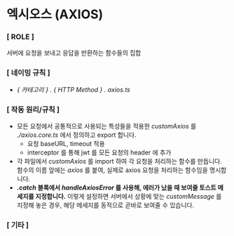 # 엑시오스 (AXIOS)

### **[ ROLE ]**

서버에 요청을 보내고 응답을 반환하는 함수들의 집합

### **[ 네이밍 규칙 ]**

- _{ 카테고리 } . { HTTP Method } . axios.ts_

### **[ 작동 원리/규칙 ]**

- 모든 요청에서 공통적으로 사용되는 특성들을 적용한 _customAxios_ 를 _./axios.core.ts_ 에서 정의하고 export 합니다.
  - 요청 baseURL, timeout 적용
  - interceptor 를 통해 jwt 를 모든 요청의 header 에 추가
- 각 파일에서 _customAxios_ 를 import 하여 각 요청을 처리하는 함수를 만듭니다. 함수의 이름 앞에는 _axios_ 를 붙여, 실제로 axios 요청을 처리하는 함수임을 명시합니다.
- **_.catch_ 블록에서 _handleAxiosError_ 를 사용해, 에러가 났을 때 보여줄 토스트 메세지를 지정합니다.** 이렇게 설정하면 서버에서 상황에 맞는 _customMessage_ 를 지정해 놓은 경우, 해당 메세지를 동적으로 곧바로 보여줄 수 있습니다.

### **[ 기타 ]**
